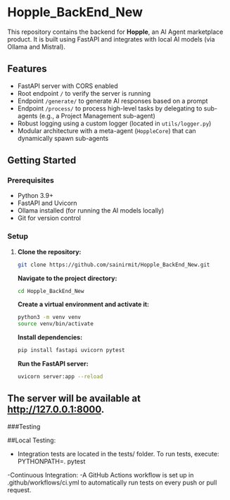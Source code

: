 # Hopple_BackEnd_New

This repository contains the backend for **Hopple**, an AI Agent marketplace product. It is built using FastAPI and integrates with local AI models (via Ollama and Mistral).

## Features

- FastAPI server with CORS enabled
- Root endpoint `/` to verify the server is running
- Endpoint `/generate/` to generate AI responses based on a prompt
- Endpoint `/process/` to process high-level tasks by delegating to sub-agents (e.g., a Project Management sub-agent)
- Robust logging using a custom logger (located in `utils/logger.py`)
- Modular architecture with a meta-agent (`HoppleCore`) that can dynamically spawn sub-agents

## Getting Started

### Prerequisites

- Python 3.9+
- FastAPI and Uvicorn
- Ollama installed (for running the AI models locally)
- Git for version control

### Setup

1. **Clone the repository:**
   ```bash
   git clone https://github.com/sainirmit/Hopple_BackEnd_New.git
   ```
   **Navigate to the project directory:**
   ```bash
   cd Hopple_BackEnd_New
   ```
   **Create a virtual environment and activate it:**
   ```bash
   python3 -m venv venv
   source venv/bin/activate
   ```
   **Install dependencies:**
   ```bash
   pip install fastapi uvicorn pytest
   ```
   **Run the FastAPI server:**
   ```bash
   uvicorn server:app --reload
   ```

## The server will be available at http://127.0.0.1:8000.

###Testing

##Local Testing:

- Integration tests are located in the tests/ folder. To run tests, execute:
  PYTHONPATH=. pytest

-Continuous Integration:
-A GitHub Actions workflow is set up in .github/workflows/ci.yml to automatically run tests on every push or pull request.
